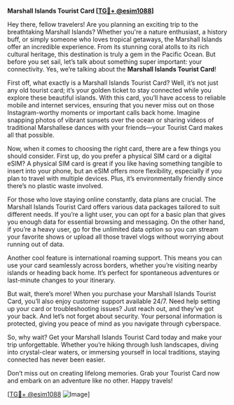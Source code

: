 **Marshall Islands Tourist Card [[TG💪+ @esim1088](https://t.me/s/esim1088)]**

Hey there, fellow travelers! Are you planning an exciting trip to the breathtaking Marshall Islands? Whether you're a nature enthusiast, a history buff, or simply someone who loves tropical getaways, the Marshall Islands offer an incredible experience. From its stunning coral atolls to its rich cultural heritage, this destination is truly a gem in the Pacific Ocean. But before you set sail, let’s talk about something super important: your connectivity. Yes, we’re talking about the **Marshall Islands Tourist Card**!

First off, what exactly is a Marshall Islands Tourist Card? Well, it’s not just any old tourist card; it’s your golden ticket to stay connected while you explore these beautiful islands. With this card, you’ll have access to reliable mobile and internet services, ensuring that you never miss out on those Instagram-worthy moments or important calls back home. Imagine snapping photos of vibrant sunsets over the ocean or sharing videos of traditional Marshallese dances with your friends—your Tourist Card makes all that possible.

Now, when it comes to choosing the right card, there are a few things you should consider. First up, do you prefer a physical SIM card or a digital eSIM? A physical SIM card is great if you like having something tangible to insert into your phone, but an eSIM offers more flexibility, especially if you plan to travel with multiple devices. Plus, it’s environmentally friendly since there’s no plastic waste involved.

For those who love staying online constantly, data plans are crucial. The Marshall Islands Tourist Card offers various data packages tailored to suit different needs. If you’re a light user, you can opt for a basic plan that gives you enough data for essential browsing and messaging. On the other hand, if you’re a heavy user, go for the unlimited data option so you can stream your favorite shows or upload all those travel vlogs without worrying about running out of data.

Another cool feature is international roaming support. This means you can use your card seamlessly across borders, whether you’re visiting nearby islands or heading back home. It’s perfect for spontaneous adventures or last-minute changes to your itinerary.

But wait, there’s more! When you purchase your Marshall Islands Tourist Card, you’ll also enjoy customer support available 24/7. Need help setting up your card or troubleshooting issues? Just reach out, and they’ve got your back. And let’s not forget about security. Your personal information is protected, giving you peace of mind as you navigate through cyberspace.

So, why wait? Get your Marshall Islands Tourist Card today and make your trip unforgettable. Whether you’re hiking through lush landscapes, diving into crystal-clear waters, or immersing yourself in local traditions, staying connected has never been easier. 

Don’t miss out on creating lifelong memories. Grab your Tourist Card now and embark on an adventure like no other. Happy travels!

[[TG💪+ @esim1088](https://t.me/s/esim1088) ![Image](https://i.postimg.cc/Y0z9fWf4/image.png)]